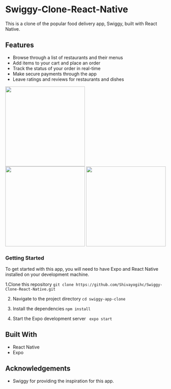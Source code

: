 # Swiggy-Clone-React-Native

This is a clone of the popular food delivery app, Swiggy, built with React Native.

## Features
* Browse through a list of restaurants and their menus
* Add items to your cart and place an order
* Track the status of your order in real-time
* Make secure payments through the app
* Leave ratings and reviews for restaurants and dishes


<img src="https://user-images.githubusercontent.com/88485343/210973289-3f534546-61d5-4411-8e3a-0eea5a17b4f0.jpg" width="250">
<br>
<img src="https://user-images.githubusercontent.com/88485343/210973352-b8a65762-53cd-4b28-a6ba-e5390a96e937.jpg" width="250">        <img src="https://user-images.githubusercontent.com/88485343/210973366-32f220e7-e599-4cb2-bbe3-019b1b53ac5c.jpg" width="250">


### Getting Started

To get started with this app, you will need to have Expo and React Native installed on your development machine.

  1.Clone this repository
    ``` git clone https://github.com/Shivayogihc/Swiggy-Clone-React-Native.git ```

  2. Navigate to the project directory
     ``` cd swiggy-app-clone ```
  
  3. Install the dependencies
    ``` npm install ```
    
  4. Start the Expo development server
   ```  expo start ```


## Built With
  * React Native
  * Expo
  
## Acknowledgements
  * Swiggy for providing the inspiration for this app.
  




